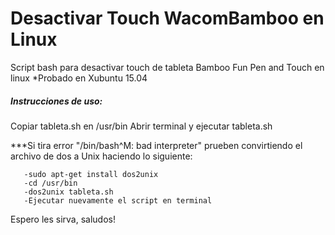 # Desactivar Touch WacomBamboo en Linux
Script bash para desactivar touch de tableta Bamboo Fun Pen and Touch en linux
*Probado en Xubuntu 15.04


##### Instrucciones de uso:

 Copiar tableta.sh en /usr/bin
 Abrir terminal y ejecutar tableta.sh
 
 ***Si tira error "/bin/bash^M: bad interpreter" prueben convirtiendo el archivo de dos a Unix haciendo lo siguiente:
 ```
    -sudo apt-get install dos2unix
    -cd /usr/bin
    -dos2unix tableta.sh
    -Ejecutar nuevamente el script en terminal
 ```
 
Espero les sirva, saludos!
